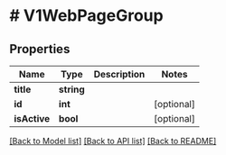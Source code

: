 # # V1WebPageGroup

## Properties

Name | Type | Description | Notes
------------ | ------------- | ------------- | -------------
**title** | **string** |  |
**id** | **int** |  | [optional]
**isActive** | **bool** |  | [optional]

[[Back to Model list]](../../README.md#models) [[Back to API list]](../../README.md#endpoints) [[Back to README]](../../README.md)
